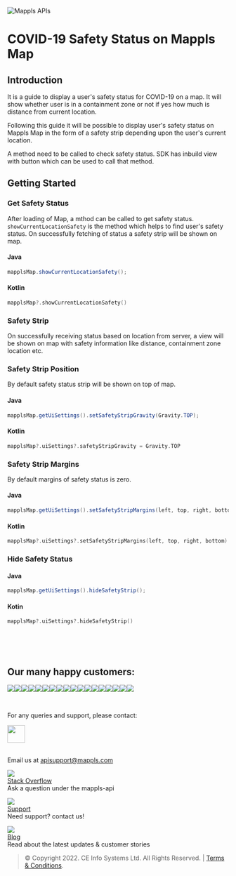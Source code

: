 
![Mappls APIs](https://about.mappls.com/images/mappls-b-logo.svg)

# COVID-19 Safety Status on Mappls Map

## Introduction

It is a guide to display a user's safety status for COVID-19 on a map. It will show whether user is in a containment zone or not if yes how much is distance from current location.

Following this guide it will be possible to display user's safety status on Mappls Map  in the form of a safety strip depending upon the user's current location.

A method need to be called to check safety status. SDK has inbuild view with button which can be used to call that method.


## Getting Started

### Get Safety Status

After loading of Map, a mthod can be called to get safety status.  `showCurrentLocationSafety`  is the method which helps to find user's safety status. On successfully fetching of status a safety strip will be shown on map.

#### Java
~~~java
mapplsMap.showCurrentLocationSafety();
~~~

#### Kotlin
~~~kotlin
mapplsMap?.showCurrentLocationSafety()
~~~


### Safety Strip

On successfully receiving status based on location from server, a view will be shown on map with safety information like distance, containment zone location etc.

### Safety Strip Position

By default safety status strip will be shown on top of map.

#### Java
~~~java
mapplsMap.getUiSettings().setSafetyStripGravity(Gravity.TOP);
~~~

#### Kotlin
~~~kotlin
mapplsMap?.uiSettings?.safetyStripGravity = Gravity.TOP
~~~
### Safety Strip Margins
By default margins of safety status is zero.

#### Java
~~~java
mapplsMap.getUiSettings().setSafetyStripMargins(left, top, right, bottom);
~~~

#### Kotlin
~~~kotlin
mapplsMap?.uiSettings?.setSafetyStripMargins(left, top, right, bottom)
~~~
### Hide Safety Status

#### Java
~~~java
mapplsMap.getUiSettings().hideSafetyStrip();
~~~
#### Kotin
~~~kotlin
mapplsMap?.uiSettings?.hideSafetyStrip()
~~~

<br><br><br>

## Our many happy customers:

![](https://www.mapmyindia.com/api/img/logos1/PhonePe.png)![](https://www.mapmyindia.com/api/img/logos1/Arya-Omnitalk.png)![](https://www.mapmyindia.com/api/img/logos1/delhivery.png)![](https://www.mapmyindia.com/api/img/logos1/hdfc.png)![](https://www.mapmyindia.com/api/img/logos1/TVS.png)![](https://www.mapmyindia.com/api/img/logos1/Paytm.png)![](https://www.mapmyindia.com/api/img/logos1/FastTrackz.png)![](https://www.mapmyindia.com/api/img/logos1/ICICI-Pru.png)![](https://www.mapmyindia.com/api/img/logos1/LeanBox.png)![](https://www.mapmyindia.com/api/img/logos1/MFS.png)![](https://www.mapmyindia.com/api/img/logos1/TTSL.png)![](https://www.mapmyindia.com/api/img/logos1/Novire.png)![](https://www.mapmyindia.com/api/img/logos1/OLX.png)![](https://www.mapmyindia.com/api/img/logos1/sun-telematics.png)![](https://www.mapmyindia.com/api/img/logos1/Sensel.png)![](https://www.mapmyindia.com/api/img/logos1/TATA-MOTORS.png)![](https://www.mapmyindia.com/api/img/logos1/Wipro.png)![](https://www.mapmyindia.com/api/img/logos1/Xamarin.png)

<br>

For any queries and support, please contact:

[<img src="https://mmi-api-team.s3.amazonaws.com/Mappls-SDKs/Resources/mappls-logo.png" height="40"/> </p>](https://about.mappls.com/api/)    
Email us at [apisupport@mappls.com](mailto:apisupport@mappls.com)

![](https://www.mapmyindia.com/api/img/icons/stack-overflow.png)    
[Stack Overflow](https://stackoverflow.com/questions/tagged/mappls-api)    
Ask a question under the mappls-api

![](https://www.mapmyindia.com/api/img/icons/support.png)    
[Support](https://about.mappls.com/contact/)    
Need support? contact us!

![](https://www.mapmyindia.com/api/img/icons/blog.png)    
[Blog](http://www.mapmyindia.com/blog/)    
Read about the latest updates & customer stories

> © Copyright 2022. CE Info Systems Ltd. All Rights Reserved. | [Terms & Conditions](https://about.mappls.com/api/terms-&-conditions).